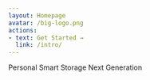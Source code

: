 ```yaml
---
layout: Homepage
avatar: /big-logo.png
actions:
- text: Get Started →
  link: /intro/
---
```


Personal Smart Storage Next Generation

